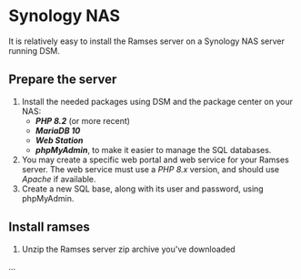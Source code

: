 # Synology NAS

It is relatively easy to install the Ramses server on a Synology NAS server running DSM.

## Prepare the server

1. Install the needed packages using DSM and the package center on your NAS:
    - ***PHP 8.2*** (or more recent)
    - ***MariaDB 10***
    - ***Web Station***
    - ***phpMyAdmin***, to make it easier to manage the SQL databases.
2. You may create a specific web portal and web service for your Ramses server. The web service must use a *PHP 8.x* version, and should use *Apache* if available.
3. Create a new SQL base, along with its user and password, using phpMyAdmin.

## Install ramses

1. Unzip the Ramses server zip archive you've downloaded

...